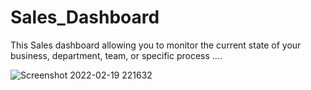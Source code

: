 # Sales_Dashboard
This Sales dashboard allowing you to monitor the current state of your business, department, team, or specific process ....

![Screenshot 2022-02-19 221632](https://user-images.githubusercontent.com/94391072/154810288-e1677eef-ce57-4470-a7e7-7062942437de.png)
